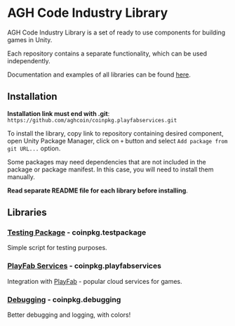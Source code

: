 # AGH Code Industry Library

AGH Code Industry Library is a set of ready to use components for building games in Unity.

Each repository contains a separate functionality, which can be used independently.

Documentation and examples of all libraries can be found [here](https://aghcoin.github.io/articles/get_started/introduction.html).

## Installation

**Installation link must end with .git**: `https://github.com/aghcoin/coinpkg.playfabservices.git`

To install the library, copy link to repository containing desired component, open Unity Package Manager, click on `+` button and select `Add package from git URL...` option.

Some packages may need dependencies that are not included in the package or package manifest. In this case, you will need to install them manually.

**Read separate README file for each library before installing**.

## Libraries

### [Testing Package](https://github.com/aghcoin/coinpkg.testpackage.git) - coinpkg.testpackage
Simple script for testing purposes.

### [PlayFab Services](https://github.com/aghcoin/coinpkg.playfabservices.git) - coinpkg.playfabservices
Integration with [PlayFab](https://playfab.com) - popular cloud services for games.

### [Debugging](https://github.com/aghcoin/coinpkg.debugging.git) - coinpkg.debugging
Better debugging and logging, with colors!
